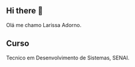 ## Hi there 👋
Olá me chamo Larissa Adorno.

## Curso
Tecnico em Desenvolvimento de Sistemas, SENAI.


